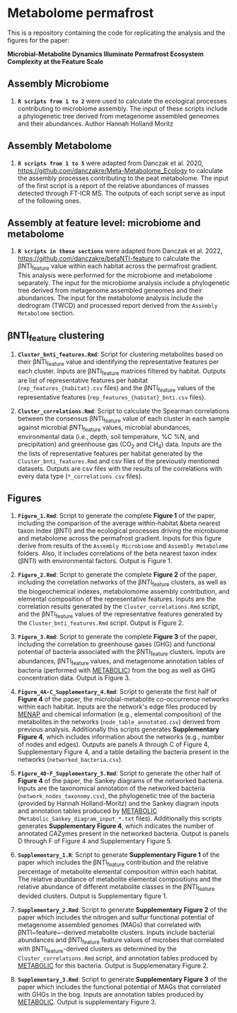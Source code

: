 # Metabolome permafrost

This is a repository containing the code for replicating the analysis and the figures for the paper: 

**Microbial-Metabolite Dynamics Illuminate Permafrost Ecosystem Complexity at the Feature Scale**

## Assembly Microbiome

1. **`R scripts from 1 to 2`** were used to calculate the ecological processes contributing to microbiome assembly. The input of these scripts include a phylogenetic tree derived from metagenome assembled geneomes and their abundances. Author Hannah Holland Moritz

## Assembly Metabolome

1. **`R scripts from 1 to 5`** were adapted from Danczak et al. 2020, https://github.com/danczakre/Meta-Metabolome_Ecology to calculate the assembly processes contributing to the peat metabolome. The input of the first script is a report of the relative abundances of masses detected through FT-ICR MS. The outputs of each script serve as input of the following ones.

## Assembly at feature level: microbiome and metabolome

1. **`R scripts in these sections`** were adapted from Danczak et al. 2022, https://github.com/danczakre/betaNTI-feature to calculate the &beta;NTI<sub>feature</sub> value within each habitat across the permafrost gradient. This analysis were performed for the microbiome and metabolome separately. The input for the microbiome analysis include a phylogenetic tree derived from metagenome assembled geneomes and their abundances. The input for the metabolome analysis include the dedrogram (TWCD) and processed report derived from the `Assembly Metabolome` section.

##  &beta;NTI<sub>feature</sub> clustering

1. **`Cluster_bnti_features.Rmd`**: Script for clustering metabolites based on their &beta;NTI<sub>feature</sub> value and identifying the representative features per each cluster. Inputs are &beta;NTI<sub>feature</sub> matrices filtered by habitat. Outputs are list of representative features per habitat (`rep_features_{habitat}.csv` files) and the  &beta;NTI<sub>feature</sub> values of the representative features (`rep_features_{habitat}_bnti.csv` files).

1. **`Cluster_correlations.Rmd`**: Script to calculate the Spearman correlations between the consensus &beta;NTI<sub>feature</sub> value of each cluster in each sample against microbial &beta;NTI<sub>feature</sub> values, microbial abundances, environmental data (i.e., depth, soil temperature, %C %N, and precipitation) and greenhouse gas (CO<sub>2</sub> and CH<sub>4</sub>) data. Inputs are the the lists of representative features per habitat generated by the `Cluster_bnti_features.Rmd` and csv files of the previously mentioned datasets. Outputs are csv files with the results of the correlations with every data type (`*_correlations.csv` files).

## Figures

1. **`Figure_1.Rmd`**: Script to generate the complete **Figure 1** of the paper, including the comparison of the average within-habitat &beta nearest taxon index (βNTI) and the ecological processes driving the microbiome and metabolome across the permafrost gradient. Inputs for this figure derive from results of the `Assembly Microbiome` and `Assembly Metabolome` folders. Also, it includes correlations of the beta nearest taxon index (βNTI) with environmental factors. Output is Figure 1.

1. **`Figure_2.Rmd`**: Script to generate the complete **Figure 2** of the paper, including the correlation networks of the &beta;NTI<sub>feature</sub> clusters, as well as the biogeochemical indexes, metabolomome assembly contribution, and elemental composition of the representative features. Inputs are the correlation results generated by the `Cluster_correlations.Rmd` script, and the &beta;NTI<sub>feature</sub> values of the representative features generated by the `Cluster_bnti_features.Rmd` script. Output is Figure 2.

1. **`Figure_3.Rmd`**: Script to generate the complete **Figure 3** of the paper, including the correlation to greenhouse gases (GHG) and functional potential of bacteria associated with the &beta;NTI<sub>feature</sub> clusters. Inputs are abundances, &beta;NTI<sub>feature</sub> values, and metagenome annotation tables of bacteria (performed with [METABOLIC](https://github.com/AnantharamanLab/METABOLIC)) from the bog as well as GHG concentration data. Output is Figure 3.

1. **`Figure_4A-C_Supplementary_4.Rmd`**: Script to generate the first half of **Figure 4** of the paper, the microbial-metabolite co-occurrence networks within each habitat. Inputs are the network's edge files produced by [MENAP](http://ieg4.rccc.ou.edu/mena/) and chemical information (e.g., elemental composition) of the metabolites in the networks (`node_table_annotated.csv`) derived from previous analysis. Additionally this scripts generates **Supplementary Figure 4**, which includes information about the networks (e.g., number of nodes and edges). Outputs are panels A through C of  Figure 4, Supplementary Figure 4, and a table detailing the bacteria present in the networks (`networked_bacteria.csv`).

1. **`Figure_4D-F_Supplementary_5.Rmd`**: Script to generate the other half of **Figure 4** of the paper, the Sankey diagrams of the networked bacteria. Inputs are the taxonomical annotation of the networked bacteria (`network_nodes_taxonomy.csv`), the phylogenetic tree of the bacteria (provided by Hannah Holland-Moritz) and the Sankey diagram inputs and annotation tables produced by [METABOLIC](https://github.com/AnantharamanLab/METABOLIC) (`Metabolic_Sankey_diagram_input_*.txt` files). Additionally this scripts generates **Supplementary Figure 4**, which indicates the number of annotated CAZymes present in the networked bacteria. Output is panels D through F of Figure 4 and Supplementary Figure 5.

1. **`Supplementary_1.R`**: Script to generate **Supplementary Figure 1** of the paper which includes the &beta;NTI<sub>feature</sub> contribution and the relative percentage of metabolite elemental composition within each habitat. The relative abundance of metabolite elemental compositions and the relative abundance of different metabolite classes in the &beta;NTI<sub>feature</sub> devided clusters. Output is Supplementary figure 1.

1. **`Supplementary_2.Rmd`**: Script to generate **Supplementary Figure 2** of the paper which includes the nitrogen and sulfur functional potential of metagenome assembled genomes (MAGs) that correlated with &beta;NTI~feature~-derived metabolite clusters. Inputs include bacterial abundances and &beta;NTI<sub>feature</sub> feature values of microbes that correlated with &beta;NTI<sub>feature</sub>-derived clusters as determined by the `Cluster_correlations.Rmd` script, and annotation tables produced by [METABOLIC](https://github.com/AnantharamanLab/METABOLIC) for this bacteria. Output is Supplemenatary Figure 2.

1. **`Supplementary_3.Rmd`**: Script to generate **Supplementary Figure 3** of the paper which includes the functional potential of MAGs that correlated with GHGs in the bog. Inputs are annotation tables produced by [METABOLIC](https://github.com/AnantharamanLab/METABOLIC). Output is supplementary Figure 3.
